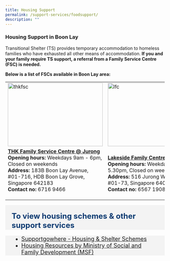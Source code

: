 ```yaml
---
title: Housing Support
permalink: /support-services/foodsupport/
description: ""
---
```

### Housing Support in Boon Lay
Transitional Shelter (TS) provides temporary accommodation to homeless families who have exhausted all other means of accommodation.<b>  If you and your family require TS support, a referral from a Family Service Centre (FSC) is needed. </b>
<p>
	<b>Below is a list of FSCs available in Boon Lay area:</b><br>
	<table>
	<tbody><tr>
		<td><img style="height:200px;width:300px" alt="thkfsc" src="https://lh3.googleusercontent.com/p/AF1QipN-mskbrCxGhCIRtszfPEYTXj733cHIElL2MMzt=s680-w680-h510"></td>
		<td><img style="height:200px;width:300px" alt="lfc" src="https://lh5.googleusercontent.com/p/AF1QipOj5A7jWSCYv9w7WnJkxpBPAwghd7pNfsKcktbh=w426-h240-k-no"></td>
		<td><img style="height:200px;width:300px" alt="whfsc" src="https://viriya.org.sg/wp-content/uploads/2017/07/WHFSC-YEC-2018-Group-e1560440356492.jpg"></td>
	</tr>
	<tr>
		<td><b>	<a href="https://www.thkmc.org.sg/" target="_blank">THK Family Service Centre @ Jurong </a></b>
	<br>
			<b> Opening hours: </b> Weekdays 9am - 6pm, Closed on weekends <br>
			<b> Address:</b> 183B Boon Lay Avenue, #01-716, HDB Boon Lay Grove, Singapore 642183 <br>
			<b> Contact no: </b> 6716 9466 <br><br></td>
		<td><a href="https://members.myactivesg.com/programmes/view/program/51399/venue/1043"><b>	</b></a><b><a href="https://www.lakeside.org.sg/" target="_blank">Lakeside Family Centre (Jurong West)</a></b>
			<br>
			<b> Opening hours: </b> Weekdays 9am - 5.30pm, Closed on weekends <br>
			<b> Address:</b> 516 Jurong West Street 52, #01-73, Singapore 640516 <br>
			<b> Contact no: </b> 6567 1908 <br></td>
		<td><b>	<a href="https://viriya.org.sg/our-services/family-services/whispering-hearts-family-service-centre/" target="_blank">Whispering Hearts Family Service Centre </a></b>
			<br>
			<b> Opening hours: </b> Weekdays 9am - 12pm, 1pm - 6pm. Closed on weekends <br>
			<b> Address:</b> 646 Jurong West Street 61, #61 Block 646, Singapore 640646 <br>
			<b> Contact no: </b> 6795 1008 <br></td></tr>
<tr>
	</tr>			
</tbody></table></p><p></p>

<div style="font-size:24px; font-weight: 700; color: #063970; background-color: #f3f3f3; padding: 20px 0px 0px 20px;" class="row"> To view housing schemes &amp; other support services</div>
<div style="font-size:18px ;background-color: #f3f3f3; padding: 0px 25px 0px 20px;" class="row">
	<ul>
		<li><a href="https://supportgowhere.life.gov.sg/categories/housing-shelter">Supportgowhere - Housing &amp; Shelter Schemes</a></li>
		<li><a href="https://familyassist.msf.gov.sg/content/resources/family-assist-resources/housing-resources/">Housing Resources by Ministry of Social and Family Development (MSF)</a></li>
	</ul>
</div>